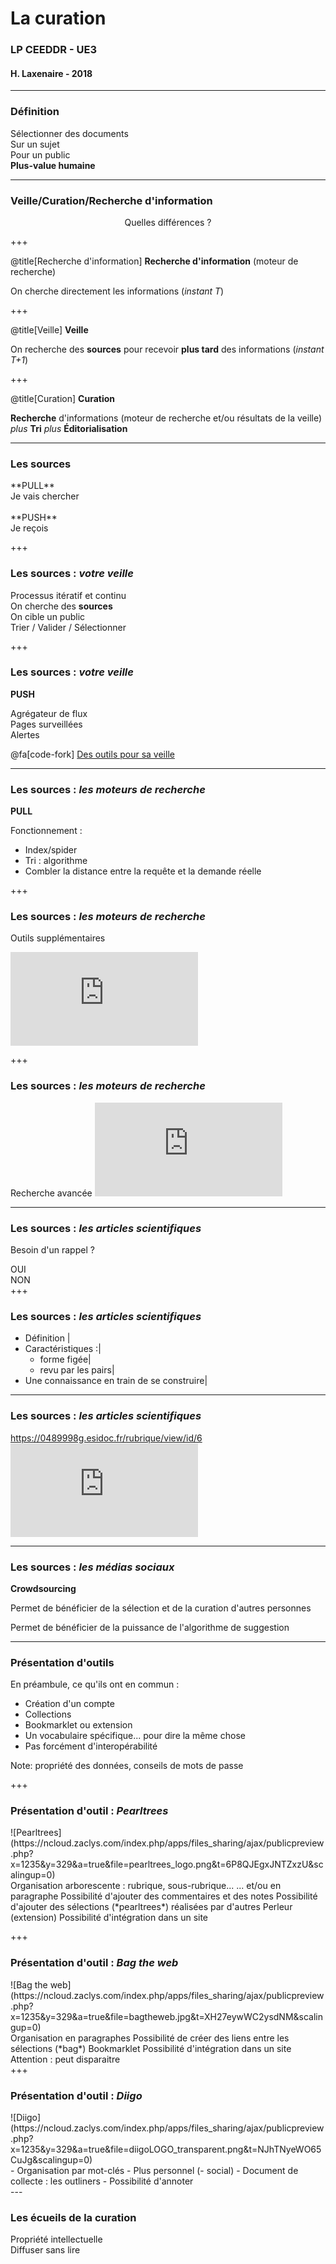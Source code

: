 
<!--Memento-->

<!-- Permet de personnaliser le texte qui apparait dans TOC-->
<!-- @title[titre modifié]-->

<!-- Permet d'avoir un cartouche autour du titre-->
<!--<p><span class="slide-title">JavaScript Block</span></p>-->

<!--permet d'ajouter une icone : https://fontawesome.com/icons?d=gallery-->
<!--@fa[arrows]-->

<!--permet de sauter une ligne-->
<!--<br>-->


# La curation

### LP CEEDDR - UE3 
#### H. Laxenaire - 2018

---

### Définition

Sélectionner des documents  
Sur un sujet  
Pour un public  
**Plus-value humaine**

---
### Veille/Curation/Recherche d'information
<center>Quelles différences ?</center>

+++

@title[Recherche d'information]
**Recherche d'information** (moteur de recherche)

On cherche directement les informations (*instant T*)

+++

@title[Veille]
**Veille** 

On recherche des **sources** pour recevoir **plus tard** des informations 
(*instant T+1*)

+++

@title[Curation]
**Curation**

**Recherche** d'informations (moteur de recherche et/ou résultats de la veille)
*plus* **Tri**
*plus* **Éditorialisation**

---


### Les sources

<div class="centrage">
**PULL**<br>
Je vais chercher<br>
<br>
**PUSH**<br>
Je reçois<br>
</div>

+++

### Les sources : *votre veille*

Processus itératif et continu  
On cherche des **sources**  
On cible un public  
Trier / Valider / Sélectionner

+++

### Les sources : *votre veille*

**PUSH**  

Agrégateur de flux  
Pages surveillées  
Alertes  

<i class="fas fa-hand-point-right"></i> 
@fa[code-fork]
[Des outils pour sa veille](http://www.bagtheweb.com/b/bIwEu9)

---

### Les sources : *les moteurs de recherche*

**PULL**

Fonctionnement :

* Index/spider
* Tri : algorithme
* Combler la distance entre la requête et la demande réelle

+++

### Les sources : *les moteurs de recherche*

Outils supplémentaires

![Outils](https://ncloud.zaclys.com/index.php/apps/files_sharing/ajax/publicpreview.php?x=1235&y=329&a=true&file=Google_outils.png&t=L59ONLYPxnFME84&scalingup=0)

+++

### Les sources : *les moteurs de recherche*

Recherche avancée
![Recherche experte](https://ncloud.zaclys.com/index.php/apps/files_sharing/ajax/publicpreview.php?x=1235&y=329&a=true&file=Startpage_recherche_avancee.png&t=28pkX5oZxmrEZu8&scalingup=0)


---

### Les sources : *les articles scientifiques*

Besoin d'un rappel ?  

<div class="left">
OUI
</div>

<div class="right">
NON
</div>
+++

### Les sources : *les articles scientifiques*

- Définition |
- Caractéristiques :|
  - forme figée|
  - revu par les pairs|
- Une connaissance en train de se construire|

--- 
### Les sources : *les articles scientifiques*

https://0489998g.esidoc.fr/rubrique/view/id/6
![Extrait esidoc](https://ncloud.zaclys.com/index.php/apps/files_sharing/ajax/publicpreview.php?x=1235&y=329&a=true&file=moteurs_esidoc.png&t=JhR6jQoHe1nITMY&scalingup=0)



---

### Les sources : *les médias sociaux*

**Crowdsourcing**

Permet de bénéficier de la sélection et de la curation d'autres personnes

<!--Ex. Pearltrees-->

Permet de bénéficier de la puissance de l'algorithme de suggestion

<!--Ex. Pinterest-->

---

### Présentation d'outils

En préambule, ce qu'ils ont en commun :   
- Création d'un compte
- Collections
- Bookmarklet ou extension
- Un vocabulaire spécifique... pour dire la même chose
- Pas forcément d'interopérabilité

Note: propriété des données, conseils de mots de passe

+++

### Présentation d'outil : *Pearltrees*

<div class="left">
![Pearltrees](https://ncloud.zaclys.com/index.php/apps/files_sharing/ajax/publicpreview.php?x=1235&y=329&a=true&file=pearltrees_logo.png&t=6P8QJEgxJNTZxzU&scalingup=0)
</div>

<div class="right">
Organisation arborescente : rubrique, sous-rubrique...  
... et/ou en paragraphe  
Possibilité d'ajouter des commentaires et des notes  
Possibilité d'ajouter des sélections (*pearltrees*) réalisées par d'autres
Perleur (extension)  
Possibilité d'intégration dans un site  

</div>



+++

### Présentation d'outil : *Bag the web*

<div class="left">
![Bag the web](https://ncloud.zaclys.com/index.php/apps/files_sharing/ajax/publicpreview.php?x=1235&y=329&a=true&file=bagtheweb.jpg&t=XH27eywWC2ysdNM&scalingup=0)
</div>
<div class="right">
Organisation en paragraphes  
Possibilité de créer des liens entre les sélections (*bag*)  
Bookmarklet  
Possibilité d'intégration dans un site  
Attention : peut disparaitre
</div>
+++

### Présentation d'outil : *Diigo*

<div class="left">
![Diigo](https://ncloud.zaclys.com/index.php/apps/files_sharing/ajax/publicpreview.php?x=1235&y=329&a=true&file=diigoLOGO_transparent.png&t=NJhTNyeWO65CuJg&scalingup=0)
</div>

<div class="right">
- Organisation par mot-clés   
- Plus personnel (- social)   
- Document de collecte : les outliners  
- Possibilité d'annoter  
</div>
---

### Les écueils de la curation

Propriété intellectuelle  
Diffuser sans lire  















